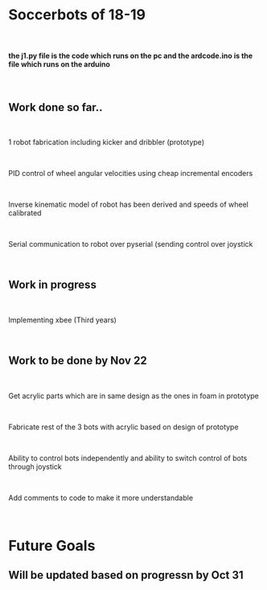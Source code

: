<h1> Soccerbots of 18-19 </h1>
<br>
<h4> the j1.py file is the code which runs on the pc and the ardcode.ino is the file which runs on the arduino </h4>
<br>
<h2> Work done so far..</h2>
<br>
<p> 1 robot fabrication including kicker and dribbler (prototype) </p>
<br>
<p> PID control of wheel angular velocities using cheap incremental encoders </p>
<br>
<p> Inverse kinematic model of robot has been derived and speeds of wheel calibrated </p>
<br>
<p> Serial communication to robot over pyserial (sending control over joystick </p>
<br>

<h2> Work in progress </h2>
<br>
<p>Implementing xbee (Third years)</p>
<br>

<h2> Work to be done by Nov 22</h2>
<br>
<p> Get acrylic parts which are in same design as the ones in foam in prototype </p>
<br>
<p> Fabricate rest of the 3 bots with acrylic based on design of prototype </p>
<br>
<p> Ability to control bots independently and ability to switch control of bots through joystick </p>
<br>
<p> Add comments to code to make it more understandable </p>
<br>

<h1> Future Goals </h1>
<h2> Will be updated based on progressn by Oct 31 </h1>

